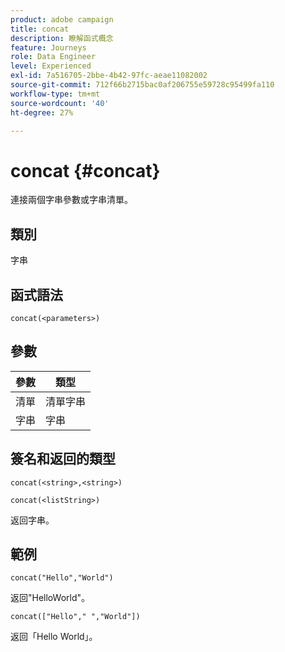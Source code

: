 ```yaml
---
product: adobe campaign
title: concat
description: 瞭解函式概念
feature: Journeys
role: Data Engineer
level: Experienced
exl-id: 7a516705-2bbe-4b42-97fc-aeae11082002
source-git-commit: 712f66b2715bac0af206755e59728c95499fa110
workflow-type: tm+mt
source-wordcount: '40'
ht-degree: 27%

---
```


# concat {#concat}

連接兩個字串參數或字串清單。

## 類別

字串

## 函式語法

`concat(<parameters>)`

## 參數

| 參數 | 類型 |
|-----------|------------------|
| 清單 | 清單字串 |
| 字串 | 字串 |

## 簽名和返回的類型

`concat(<string>,<string>)`

`concat(<listString>)`

返回字串。

## 範例

`concat("Hello","World")`

返回&quot;HelloWorld&quot;。

`concat(["Hello"," ","World"])`

返回「Hello World」。
